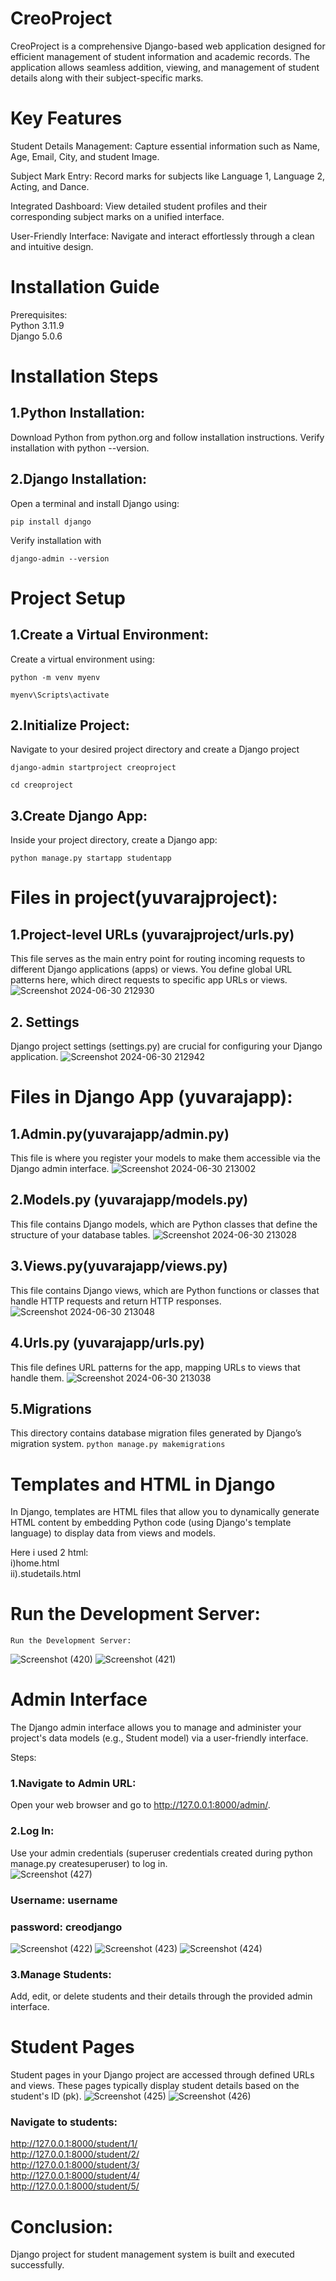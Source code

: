 # CreoProject
CreoProject is a comprehensive Django-based web application designed for efficient management of student information and academic records. The application allows seamless addition, viewing, and management of student details along with their subject-specific marks.

# Key Features
Student Details Management: Capture essential information such as Name, Age, Email, City, and student Image.

Subject Mark Entry: Record marks for subjects like Language 1, Language 2, Acting, and Dance.

Integrated Dashboard: View detailed student profiles and their corresponding subject marks on a unified interface.

User-Friendly Interface: Navigate and interact effortlessly through a clean and intuitive design.

# Installation Guide
Prerequisites:<br>
Python 3.11.9<br>
Django 5.0.6<br>

# Installation Steps
## 1.Python Installation:
Download Python from python.org and follow installation instructions.
Verify installation with python --version.

## 2.Django Installation:
Open a terminal and install Django using:
```
pip install django
```
Verify installation with 
```
django-admin --version
```
# Project Setup

## 1.Create a Virtual Environment:
Create a virtual environment using:


```
python -m venv myenv
```
```
myenv\Scripts\activate
```

## 2.Initialize Project:

Navigate to your desired project directory and create a Django project

```
django-admin startproject creoproject
```
```
cd creoproject
```

## 3.Create Django App:

Inside your project directory, create a Django app:
```
python manage.py startapp studentapp
```

# Files in project(yuvarajproject):

## 1.Project-level URLs (yuvarajproject/urls.py)
This file serves as the main entry point for routing incoming requests to different Django applications (apps) or views.
You define global URL patterns here, which direct requests to specific app URLs or views.
![Screenshot 2024-06-30 212930](https://github.com/yuvarajan-88/creo_project/assets/174254156/ae3736c8-76fc-4ccd-b800-7234f9b84f79)

## 2. Settings
Django project settings (settings.py) are crucial for configuring your Django application. 
![Screenshot 2024-06-30 212942](https://github.com/yuvarajan-88/creo_project/assets/174254156/c2fc2107-63b8-4ed8-a8a4-7438487bc37e)

# Files in Django App (yuvarajapp):

## 1.Admin.py(yuvarajapp/admin.py)
This file is where you register your models to make them accessible via the Django admin interface.
![Screenshot 2024-06-30 213002](https://github.com/yuvarajan-88/creo_project/assets/174254156/a2a4a276-768e-4483-a6cb-3e3b5f7ff81f)

## 2.Models.py (yuvarajapp/models.py)
This file contains Django models, which are Python classes that define the structure of your database tables.
![Screenshot 2024-06-30 213028](https://github.com/yuvarajan-88/creo_project/assets/174254156/3b9f36de-26ab-418d-b381-da087e68fc46)

## 3.Views.py(yuvarajapp/views.py)
This file contains Django views, which are Python functions or classes that handle HTTP requests and return HTTP responses.
![Screenshot 2024-06-30 213048](https://github.com/yuvarajan-88/creo_project/assets/174254156/6fc70025-5b39-4789-b1c7-b0eb98f1cb44)

## 4.Urls.py (yuvarajapp/urls.py)
This file defines URL patterns for the app, mapping URLs to views that handle them.
![Screenshot 2024-06-30 213038](https://github.com/yuvarajan-88/creo_project/assets/174254156/b8281870-03dc-49bd-a0f6-e20c914e0ce4)

## 5.Migrations
This directory contains database migration files generated by Django’s migration system.
```python manage.py makemigrations```

# Templates and HTML in Django
In Django, templates are HTML files that allow you to dynamically generate HTML content by embedding Python code (using Django's template language) to display data from views and models.

Here i used 2 html:<br>
i)home.html<br>
ii).studetails.html

# Run the Development Server:
```
Run the Development Server:
```
![Screenshot (420)](https://github.com/yuvarajan-88/creo_project/assets/174254156/0739e0e5-665e-4646-92ca-670304bcc1ce)
![Screenshot (421)](https://github.com/yuvarajan-88/creo_project/assets/174254156/1b88d921-bf46-4c2a-a667-73dbde3d6e64)

# Admin Interface
The Django admin interface allows you to manage and administer your project's data models (e.g., Student model) via a user-friendly interface.

Steps:<br>
### 1.Navigate to Admin URL:

Open your web browser and go to http://127.0.0.1:8000/admin/.

### 2.Log In:

Use your admin credentials (superuser credentials created during python manage.py createsuperuser) to log in.<br>
![Screenshot (427)](https://github.com/yuvarajan-88/creo_project/assets/174254156/2b087bcb-4c9f-4261-a7b9-492225f1d584)
### Username: username
### password: creodjango

![Screenshot (422)](https://github.com/yuvarajan-88/creo_project/assets/174254156/e92472f1-7555-443b-944b-d1630f6a9c7c)
![Screenshot (423)](https://github.com/yuvarajan-88/creo_project/assets/174254156/bb667899-798c-4989-b0a5-2bfd13b93798)
![Screenshot (424)](https://github.com/yuvarajan-88/creo_project/assets/174254156/677cd82c-3edd-484b-a62f-446fa09e4851)
### 3.Manage Students:

Add, edit, or delete students and their details through the provided admin interface.

# Student Pages
Student pages in your Django project are accessed through defined URLs and views. These pages typically display student details based on the student's ID (pk).
![Screenshot (425)](https://github.com/yuvarajan-88/creo_project/assets/174254156/2fef2306-6714-4fee-adbc-778df25940f6)
![Screenshot (426)](https://github.com/yuvarajan-88/creo_project/assets/174254156/92880666-6d3e-4b95-ab50-6bfb097757c2)
### Navigate to students:<br>
http://127.0.0.1:8000/student/1/<br>
http://127.0.0.1:8000/student/2/<br>
http://127.0.0.1:8000/student/3/<br>
http://127.0.0.1:8000/student/4/<br>
http://127.0.0.1:8000/student/5/<br>

# Conclusion:
Django project for student management system is built and executed successfully.





